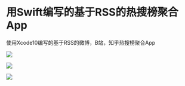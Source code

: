 # 用Swift编写的基于RSS的热搜榜聚合App

使用Xcode10编写的基于RSS的微博，B站，知乎热搜榜聚合App

![](https://p.ananas.chaoxing.com/star3/origin/1225c95c4705d706cefb1e20977fe5ec.png)



![](https://p.ananas.chaoxing.com/star3/origin/5d477fe8d36b7aa41256462233de0d6f.png)

![](https://p.ananas.chaoxing.com/star3/origin/774673e9cdd41b66ea1b701d8255afc4.png)

